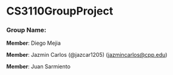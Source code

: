 # CS3110GroupProject

### Group Name: 

**Member**: Diego Mejia

**Member**: Jazmin Carlos (@jazcar1205) (jazmincarlos@cpp.edu)

**Member**: Juan Sarmiento
